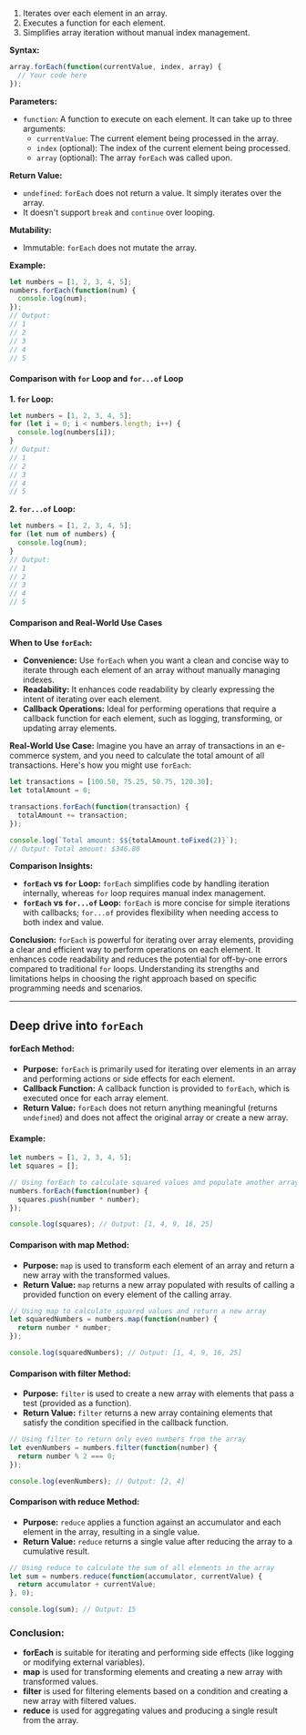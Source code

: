 1. Iterates over each element in an array.
2. Executes a function for each element.
3. Simplifies array iteration without manual index management.

**Syntax:**
```javascript
array.forEach(function(currentValue, index, array) {
  // Your code here
});
```

**Parameters:**
- `function`: A function to execute on each element. It can take up to three arguments:
  - `currentValue`: The current element being processed in the array.
  - `index` (optional): The index of the current element being processed.
  - `array` (optional): The array `forEach` was called upon.

**Return Value:**
- `undefined`: `forEach` does not return a value. It simply iterates over the array.
- It doesn't support `break` and `continue` over looping.

**Mutability:**
- Immutable: `forEach` does not mutate the array.

**Example:**
```javascript
let numbers = [1, 2, 3, 4, 5];
numbers.forEach(function(num) {
  console.log(num);
});
// Output:
// 1
// 2
// 3
// 4
// 5
```

#### Comparison with `for` Loop and `for...of` Loop

**1. `for` Loop:**
```javascript
let numbers = [1, 2, 3, 4, 5];
for (let i = 0; i < numbers.length; i++) {
  console.log(numbers[i]);
}
// Output:
// 1
// 2
// 3
// 4
// 5
```

**2. `for...of` Loop:**
```javascript
let numbers = [1, 2, 3, 4, 5];
for (let num of numbers) {
  console.log(num);
}
// Output:
// 1
// 2
// 3
// 4
// 5
```

#### Comparison and Real-World Use Cases

**When to Use `forEach`:**
- **Convenience:** Use `forEach` when you want a clean and concise way to iterate through each element of an array without manually managing indexes.
- **Readability:** It enhances code readability by clearly expressing the intent of iterating over each element.
- **Callback Operations:** Ideal for performing operations that require a callback function for each element, such as logging, transforming, or updating array elements.

**Real-World Use Case:**
Imagine you have an array of transactions in an e-commerce system, and you need to calculate the total amount of all transactions. Here's how you might use `forEach`:

```javascript
let transactions = [100.50, 75.25, 50.75, 120.30];
let totalAmount = 0;

transactions.forEach(function(transaction) {
  totalAmount += transaction;
});

console.log(`Total amount: $${totalAmount.toFixed(2)}`);
// Output: Total amount: $346.80
```

**Comparison Insights:**
- **`forEach` vs `for` Loop:** `forEach` simplifies code by handling iteration internally, whereas `for` loop requires manual index management.
- **`forEach` vs `for...of` Loop:** `forEach` is more concise for simple iterations with callbacks; `for...of` provides flexibility when needing access to both index and value.

**Conclusion:**
`forEach` is powerful for iterating over array elements, providing a clear and efficient way to perform operations on each element. It enhances code readability and reduces the potential for off-by-one errors compared to traditional `for` loops. Understanding its strengths and limitations helps in choosing the right approach based on specific programming needs and scenarios.

---
## Deep drive into `forEach`
#### forEach Method:
- **Purpose:** `forEach` is primarily used for iterating over elements in an array and performing actions or side effects for each element.
- **Callback Function:** A callback function is provided to `forEach`, which is executed once for each array element.
- **Return Value:** `forEach` does not return anything meaningful (returns `undefined`) and does not affect the original array or create a new array.

#### Example:

```javascript
let numbers = [1, 2, 3, 4, 5];
let squares = [];

// Using forEach to calculate squared values and populate another array
numbers.forEach(function(number) {
  squares.push(number * number);
});

console.log(squares); // Output: [1, 4, 9, 16, 25]
```

#### Comparison with map Method:
- **Purpose:** `map` is used to transform each element of an array and return a new array with the transformed values.
- **Return Value:** `map` returns a new array populated with results of calling a provided function on every element of the calling array.

```javascript
// Using map to calculate squared values and return a new array
let squaredNumbers = numbers.map(function(number) {
  return number * number;
});

console.log(squaredNumbers); // Output: [1, 4, 9, 16, 25]
```

#### Comparison with filter Method:
- **Purpose:** `filter` is used to create a new array with elements that pass a test (provided as a function).
- **Return Value:** `filter` returns a new array containing elements that satisfy the condition specified in the callback function.

```javascript
// Using filter to return only even numbers from the array
let evenNumbers = numbers.filter(function(number) {
  return number % 2 === 0;
});

console.log(evenNumbers); // Output: [2, 4]
```

#### Comparison with reduce Method:
- **Purpose:** `reduce` applies a function against an accumulator and each element in the array, resulting in a single value.
- **Return Value:** `reduce` returns a single value after reducing the array to a cumulative result.

```javascript
// Using reduce to calculate the sum of all elements in the array
let sum = numbers.reduce(function(accumulator, currentValue) {
  return accumulator + currentValue;
}, 0);

console.log(sum); // Output: 15
```

### Conclusion:
- **forEach** is suitable for iterating and performing side effects (like logging or modifying external variables).
- **map** is used for transforming elements and creating a new array with transformed values.
- **filter** is used for filtering elements based on a condition and creating a new array with filtered values.
- **reduce** is used for aggregating values and producing a single result from the array.
